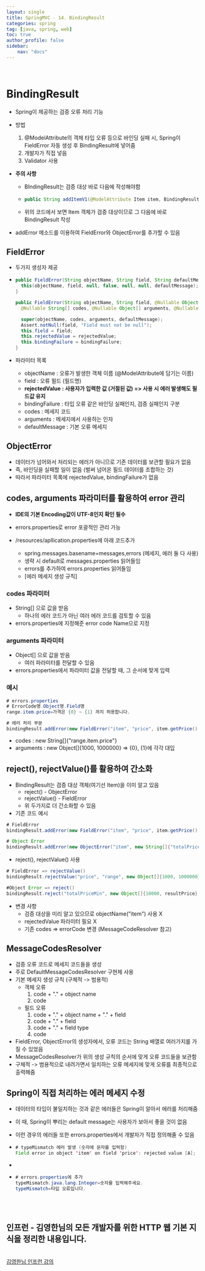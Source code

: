 ```yaml
---
layout: single
title: SpringMVC - 14. BindingResult
categories: spring
tag: [java, spring, web]
toc: true 
author_profile: false
sidebar:
    nav: "docs"
---
```


<br/>

# BindingResult

- Spring이 제공하는 검증 오류 처리 기능

- 방법

  1. @ModelAttribute의 객체 타입 오류 등으로 바인딩 실패 시, Spring이 FieldError 자동 생성 후 BindingResult에 넣어줌
  2. 개발자가 직접 넣음
  3. Validator 사용

- **주의 사항**

  - BIndingResult는 검증 대상 바로 다음에 작성해야함

  - ```java
    public String addItemV1(@ModelAttribute Item item, BindingResult bindingResult, RedirectAttributes redirectAttributes, Model model)
    ```

  - 위의 코드에서 보면 Item 객체가 검증 대상이므로 그 다음에 바로 BindingResult 작성

- addError 메소드를 이용하여 FieldError와 ObjectError를 추가할 수 있음

## FieldError

- 두가지 생성자 제공
- ```java
  public FieldError(String objectName, String field, String defaultMessage) {
  	this(objectName, field, null, false, null, null, defaultMessage);
  }
  
  public FieldError(String objectName, String field, @Nullable Object rejectedValue, boolean bindingFailure,
  	@Nullable String[] codes, @Nullable Object[] arguments, @Nullable String defaultMessage) {
  
  	super(objectName, codes, arguments, defaultMessage);
  	Assert.notNull(field, "Field must not be null");
  	this.field = field;
  	this.rejectedValue = rejectedValue;
  	this.bindingFailure = bindingFailure;
  }
  ```
- 파라미터 목록

  - objectName : 오류가 발생한 객체 이름 (@ModelAttribute에 담기는 이름)
  - field : 오류 필드 (필드명)
  - **rejectedValue : 사용자가 입력한 값 (거절된 값) => 사용 시 에러 발생해도 필드값 유지**
  - bindingFailure : 타입 오류 같은 바인딩 실패인지, 검증 실패인지 구분
  - codes : 메세지 코드
  - arguments : 메세지에서 사용하는 인자
  - defaultMessage : 기본 오류 메세지


## ObjectError

- 데이터가 넘어와서 처리되는 에러가 아니므로 기존 데이터를 보관할 필요가 없음
- 즉, 바인딩을 실패할 일이 없음 (벌써 넘어온 필드 데이터를 조합하는 것)
- 따라서 파라미터 목록에 rejectedValue, bindingFailure가 없음

## codes, arguments 파라미터를 활용하여 error 관리

- **IDE의 기본 Encoding값이 UTF-8인지 확인 필수**

- errors.properties로 error 포괄적인 관리 가능

- /resources/apllication.properties에 아래 코드추가
  - spring.messages.basename=messages,errors (메세지, 에러 둘 다 사용)
  - 생략 시 default로 messages.properties 읽어들임
  - errors를 추가하여 errors.properties 읽어들임
  - [에러 메세지 생성 규칙]

### codes 파라미터

- String[] 으로 값을 받음
  - 하나의 에러 코드가 아닌 여러 에러 코드를 검토할 수 있음
- errors.properties에 지정해준 error code Name으로 지정

### arguments 파라미터

- Object[] 으로 값을 받음
  - 여러 파라미터를 전달할 수 있음
- errors.properties에서 파라미터 값을 전달할 때, 그 순서에 맞게 입력

### 예시

```java
# errors.properties
# ErrorCode명.Object명.Field명
range.item.price=가격은 {0} ~ {1} 까지 허용합니다.
```

```java
# 에러 처리 부분
bindingResult.addError(new FieldError("item", "price", item.getPrice(), true, new String[]{"range.item.price"}, new Object[]{1000, 1000000}, null));
```

- codes : new String[]{"range.item.price"}
- arguments : new Object[]{1000, 1000000} => {0}, {1}에 각각 대입

## reject(), rejectValue()를 활용하여 간소화

- BindingResult는 검증 대상 객체(여기선 Item)을 이미 알고 있음
  - reject() - ObjectError
  - rejectValue() - FieldError
  - 위 두가지로 더 간소화할 수 있음
- 기존 코드 예시

```java
# FieldError 
bindingResult.addError(new FieldError("item", "price", item.getPrice(), true, new String[]{"range.item.price"}, new Object[]{1000, 1000000}, null));

# Object Error
bindingResult.addError(new ObjectError("item", new String[]{"totalPriceMin"}, new Object[]{10000, resultPrice}, null)); 
```

- reject(), rejectValue() 사용

```java
# FieldError => rejectValue()
bindingResult.rejectValue("price", "range", new Object[]{1000, 1000000}, null);

#Object Error => reject()
bindingResult.reject("totalPriceMin", new Object[]{10000, resultPrice}, null);
```

- 변경 사항
  - 검증 대상을 미리 알고 있으므로 objectName("item") 사용 X
  - rejectedValue 파라미터 필요 X
  - 기존 codes => errorCode 변경 (MessageCodeResolver 참고)

## MessageCodesResolver

- 검증 오류 코드로 메세지 코드들을 생성
- 주로 DefaultMessageCodesResolver 구현체 사용
- 기본 메세지 생성 규칙 (구체적 -> 범용적)
  - 객체 오류
    1. code + "." + object name
    2. code
  - 필드 오류
    1. code + "." + object name + "." + field
    2. code + "." + field
    3. code + "." + field type
    4. code
- FieldError, ObjectError의 생성자에서, 오류 코드는 String 배열로 여러가지를 가질 수 있었음
- MessageCodesResolver가 위의 생성 규칙의 순서에 맞게 오류 코드들을 보관함
- 구체적 -> 범용적으로 내려가면서 일치하는 오류 메세지에 맞게 오류를 최종적으로 출력해줌

## Spring이 직접 처리하는 에러 메세지 수정

- 데이터의 타입이 불일치하는 것과 같은 에러들은 Spring이 알아서 에러를 처리해줌

- 이 때, Spring이 뿌리는 default message는 사용자가 보아서 좋을 것이 없음

- 이런 경우의 에러들 또한 errors.properties에서 개발자가 직접 정의해줄 수 있음

- ```java
  # typeMismatch 에러 발생 (숫자에 문자를 입력함)
  Field error in object 'item' on field 'price': rejected value [A]; codes [typeMismatch.item.price,typeMismatch.price,typeMismatch.java.lang.Integer,typeMismatch]; arguments [org.springframework.context.support.DefaultMessageSourceResolvable: codes [item.price,price]; arguments []; default message [price]]; default message [Failed to convert property value of type 'java.lang.String' to required type 'java.lang.Integer' for property 'price'; nested exception is java.lang.NumberFormatException: For input string: "A"]
  ```

- 

- ```java
  # errors.properties에 추가
  typeMismatch.java.lang.Integer=숫자를 입력해주세요.
  typeMismatch=타입 오류입니다.
  ```

<br/>


<div class='notice--warning'>
    <br/>
    <h2>
       인프런 - 김영한님의 <strong>모든 개발자를 위한 HTTP 웹 기본 지식</strong>을 정리한 내용입니다. <br/> 
    </h2><br/>
    <a href="https://www.inflearn.com/course/http-%EC%9B%B9-%EB%84%A4%ED%8A%B8%EC%9B%8C%ED%81%AC/dashboard" class="btn btn--info">김영한님 인프런 강의</a><br/>
    <br/>
</div>
